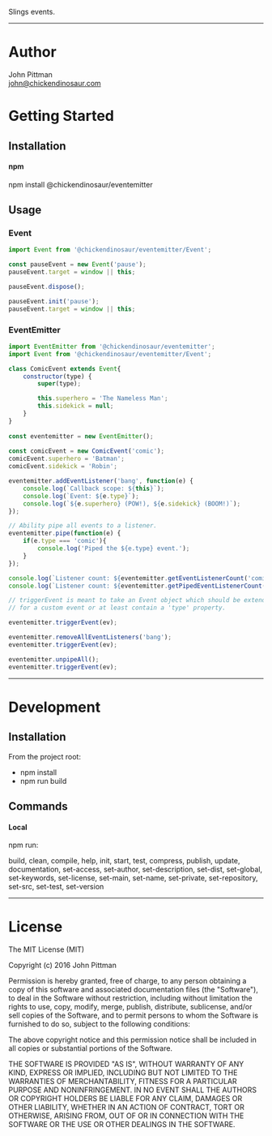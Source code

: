 Slings events.

---  

# Author  

John Pittman  
john@chickendinosaur.com  

# Getting Started  

## Installation

#### npm  

npm install @chickendinosaur/eventemitter  

## Usage

### Event
```javascript  
import Event from '@chickendinosaur/eventemitter/Event';

const pauseEvent = new Event('pause');
pauseEvent.target = window || this;

pauseEvent.dispose();

pauseEvent.init('pause');
pauseEvent.target = window || this;
```

### EventEmitter
```javascript 
import EventEmitter from '@chickendinosaur/eventemitter';
import Event from '@chickendinosaur/eventemitter/Event';

class ComicEvent extends Event{
    constructor(type) {
        super(type);

        this.superhero = 'The Nameless Man';
        this.sidekick = null;
    }
}
     
const eventemitter = new EventEmitter();
  
const comicEvent = new ComicEvent('comic');
comicEvent.superhero = 'Batman';  
comicEvent.sidekick = 'Robin';

eventemitter.addEventListener('bang', function(e) {
    console.log(`Callback scope: ${this}`);
    console.log(`Event: ${e.type}`);
    console.log(`${e.superhero} (POW!), ${e.sidekick} (BOOM!)`);
});

// Ability pipe all events to a listener.
eventemitter.pipe(function(e) {
    if(e.type === 'comic'){
        console.log('Piped the ${e.type} event.');
    }
});

console.log(`Listener count: ${eventemitter.getEventListenerCount('comic')}`);
console.log(`Listener count: ${eventemitter.getPipedEventListenerCount()}`);

// triggerEvent is meant to take an Event object which should be extended
// for a custom event or at least contain a 'type' property.

eventemitter.triggerEvent(ev);

eventemitter.removeAllEventListeners('bang');
eventemitter.triggerEvent(ev);

eventemitter.unpipeAll();
eventemitter.triggerEvent(ev);
```
---  

# Development  

## Installation  

From the project root:

* npm install
* npm run build

## Commands  

#### Local

npm run:

build, clean, compile, help, init, start, test, compress, publish, update, documentation, set-access, set-author, set-description, set-dist, set-global, set-keywords, set-license, set-main, set-name, set-private, set-repository, set-src, set-test, set-version

---  

# License  

The MIT License (MIT)

Copyright (c) 2016 John Pittman

Permission is hereby granted, free of charge, to any person obtaining a copy
of this software and associated documentation files (the "Software"), to deal
in the Software without restriction, including without limitation the rights
to use, copy, modify, merge, publish, distribute, sublicense, and/or sell
copies of the Software, and to permit persons to whom the Software is
furnished to do so, subject to the following conditions:

The above copyright notice and this permission notice shall be included in all
copies or substantial portions of the Software.

THE SOFTWARE IS PROVIDED "AS IS", WITHOUT WARRANTY OF ANY KIND, EXPRESS OR
IMPLIED, INCLUDING BUT NOT LIMITED TO THE WARRANTIES OF MERCHANTABILITY,
FITNESS FOR A PARTICULAR PURPOSE AND NONINFRINGEMENT. IN NO EVENT SHALL THE
AUTHORS OR COPYRIGHT HOLDERS BE LIABLE FOR ANY CLAIM, DAMAGES OR OTHER
LIABILITY, WHETHER IN AN ACTION OF CONTRACT, TORT OR OTHERWISE, ARISING FROM,
OUT OF OR IN CONNECTION WITH THE SOFTWARE OR THE USE OR OTHER DEALINGS IN THE
SOFTWARE.
